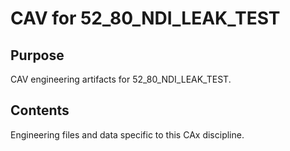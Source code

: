# CAV for 52_80_NDI_LEAK_TEST

## Purpose
CAV engineering artifacts for 52_80_NDI_LEAK_TEST.

## Contents
Engineering files and data specific to this CAx discipline.
